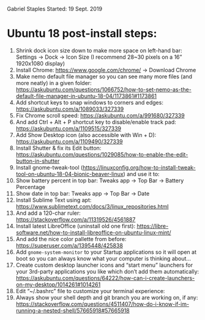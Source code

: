 Gabriel Staples
Started: 19 Sept. 2019 

# Ubuntu 18 post-install steps:

1. Shrink dock icon size down to make more space on left-hand bar: Settings → Dock → Icon Size (I recommend 28~30 pixels on a 16” 1920x1080 display)
1. Install Chrome: https://www.google.com/chrome/ → Download Chrome
1. Make nemo default file manager so you can see many more files (and more neatly) in a given folder: https://askubuntu.com/questions/1066752/how-to-set-nemo-as-the-default-file-manager-in-ubuntu-18-04/1173861#1173861 
1. Add shortcut keys to snap windows to corners and edges: https://askubuntu.com/a/1089033/327339 
1. Fix Chrome scroll speed: https://askubuntu.com/a/991680/327339 
1. And add Ctrl + Alt + P shortcut key to disable/enable track pad: https://askubuntu.com/a/1109515/327339 
1. Add Show Desktop icon (also accessible with Win + D): https://askubuntu.com/a/1109490/327339 
1. Install Shutter & fix its Edit button: https://askubuntu.com/questions/1029085/how-to-enable-the-edit-button-in-shutter
1. Install gnome-tweak-tool (https://linuxconfig.org/how-to-install-tweak-tool-on-ubuntu-18-04-bionic-beaver-linux) and use it to:
  1. Show battery percent in top bar: Tweaks app → Top Bar → Battery Percentage
  1. Show date in top bar: Tweaks app → Top Bar → Date
1. Install Sublime Text using apt: https://www.sublimetext.com/docs/3/linux_repositories.html 
  1. And add a 120-char ruler: https://stackoverflow.com/a/11319526/4561887  
1. Install latest LibreOffice (uninstall old one first): https://libre-software.net/how-to-install-libreoffice-on-ubuntu-linux-mint/
  1. And add the nice color pallette from before: https://superuser.com/a/1395448/425838 
1. Add `gnome-system-monitor` to your Startup applications so it will open at boot so you can always know what your computer is thinking about...
1. Create custom desktop launcher icons and “start menu” launchers for your 3rd-party applications you like which don’t add them automatically: https://askubuntu.com/questions/64222/how-can-i-create-launchers-on-my-desktop/1014261#1014261 
1. Edit “~/.bashrc” file to customize your terminal experience:
  1. Always show your shell depth and git branch you are working on, if any: https://stackoverflow.com/questions/4511407/how-do-i-know-if-im-running-a-nested-shell/57665918#57665918 

